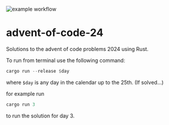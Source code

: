 ![example workflow](https://github.com/joelhi/advent-of-code-24/actions/workflows/rust.yml/badge.svg)

# advent-of-code-24
Solutions to the advent of code problems 2024 using Rust.

To run from terminal use the following command:

```rust
cargo run --release $day
```
where `$day` is any day in the calendar up to the 25th. (If solved...)

for example run
```rust
cargo run 3
```
to run the solution for day 3.
